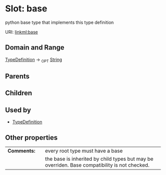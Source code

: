 
# Slot: base


python base type that implements this type definition

URI: [linkml:base](https://w3id.org/linkml/base)


## Domain and Range

[TypeDefinition](TypeDefinition.md) &#8594;  <sub>OPT</sub> [String](types/String.md)

## Parents


## Children


## Used by

 * [TypeDefinition](TypeDefinition.md)

## Other properties

|  |  |  |
| --- | --- | --- |
| **Comments:** | | every root type must have a base |
|  | | the base is inherited by child types but may be overriden.  Base compatibility is not checked. |

